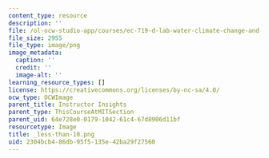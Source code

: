 ```yaml
---
content_type: resource
description: ''
file: /ol-ocw-studio-app/courses/ec-719-d-lab-water-climate-change-and-health-spring-2019/2304bcb486db95f5135e42ba29f27560_less-than-10.png
file_size: 2955
file_type: image/png
image_metadata:
  caption: ''
  credit: ''
  image-alt: ''
learning_resource_types: []
license: https://creativecommons.org/licenses/by-nc-sa/4.0/
ocw_type: OCWImage
parent_title: Instructor Insights
parent_type: ThisCourseAtMITSection
parent_uid: 64e728e0-0179-1042-61c4-67d8906d11bf
resourcetype: Image
title: _less-than-10.png
uid: 2304bcb4-86db-95f5-135e-42ba29f27560
---
```

